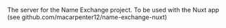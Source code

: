 The server for the Name Exchange project. To be used with the Nuxt app (see github.com/macarpenter12/name-exchange-nuxt)
